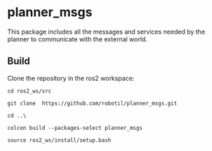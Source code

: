 # planner_msgs
This package includes all the messages and services needed by the planner to communicate with the external world.

## Build
Clone the repository in the ros2 workspace: 

```cd ros2_ws/src ```

```git clone  https://github.com/robotil/planner_msgs.git```

```cd ..\ ```

```colcon build --packages-select planner_msgs ```

```source ros2_ws/install/setup.bash```
